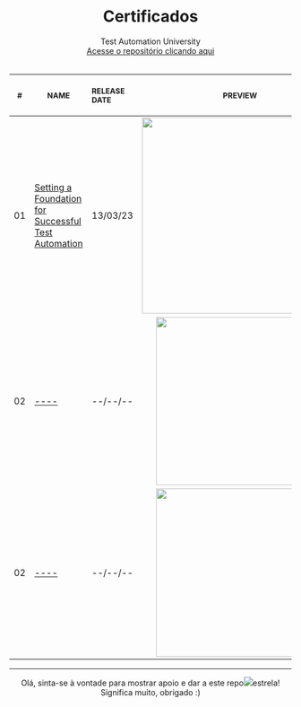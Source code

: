 <h1 align="center"> Certificados </h1>
  


<p align="center">
    Test Automation University <br>
    <a href="https://github.com/rxaviersantos/TestAutomationUniversity">Acesse o repositório  clicando aqui</a><br>
    <br><table>
    <thead>
        <tr>
            <th align="center">
                <img width="20" height="1"> 
                <p>
                    <small>#</small>
                </p>
            </th>
            <th align="center">
                <img width="300" height="1"> 
                <p> 
                    <small>
                        NAME
                    </small>
                </p>
            </th>
            <th align="left">
                <img width="140" height="1">
                <p align="left"> 
                    <small>
                    RELEASE DATE
                    </small>
                </p>
            </th>
            <th align="center">
                <img width="201" height="1">
                <p align="center"> 
                    <small>
                    PREVIEW
                    </small>
                </p>
            </th>
        </tr>
    </thead>
     <tbody>
        <tr>
            <td>01</td>
            <td><a href="https://github.com/rxaviersantos/TestAutomationUniversity/tree/main/Javascript-Ui-Web">Setting a Foundation for Successful Test Automation </a></td>
            <td>13/03/23</td>
            <td align="center">
            <a href="https://github.com/rxaviersantos/TestAutomationUniversity/tree/main/Javascript-Ui-Web">
              <img width="350px" src="https://user-images.githubusercontent.com/85380530/224796326-8d369670-3fcf-4919-baf5-1a395e403fbe.png" /></a></td>
        </tr>
        <tr>
            <td>02</td>
            <td><a href="02">----</a></td>
            <td>--/--/--</td>
            <td align="center"><a href="02"><img width="300px" src="/preview.jpg" /></a></td>
        </tr>
                <tr>
            <td>02</td>
            <td><a href="02">----</a></td>
            <td>--/--/--</td>
            <td align="center"><a href="02"><img width="300px" src="/preview.jpg" /></a></td>
        </tr>

</table></p>


--------
<p align="center">
 Olá, sinta-se à vontade para mostrar apoio e dar a este repo<img src="https://img.icons8.com/fluency/20/null/star.png"/>estrela! Significa muito, obrigado :) 
</p>
